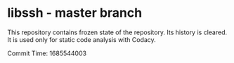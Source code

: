 # libssh - master branch

This repository contains frozen state of the repository.
Its history is cleared. It is used only for static code
analysis with Codacy.

Commit Time: 1685544003
